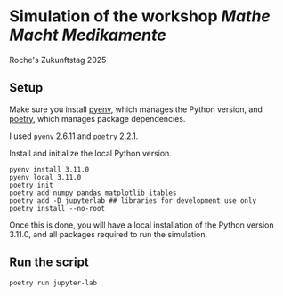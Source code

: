 Simulation of the workshop *Mathe Macht Medikamente*
===
Roche's Zukunftstag 2025

## Setup

Make sure you install [pyenv](https://github.com/pyenv/pyenv), which manages the Python version, and [poetry](https://python-poetry.org/docs/basic-usage/), which manages package dependencies.

I used `pyenv` 2.6.11 and `poetry` 2.2.1.

Install and initialize the local Python version.

```
pyenv install 3.11.0
pyenv local 3.11.0
poetry init
poetry add numpy pandas matplotlib itables
poetry add -D jupyterlab ## libraries for development use only
poetry install --no-root
```

Once this is done, you will have a local installation of the Python version 3.11.0, and all packages required to run the simulation.

## Run the script

```
poetry run jupyter-lab 
